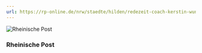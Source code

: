 ```yaml
---
url: https://rp-online.de/nrw/staedte/hilden/redezeit-coach-kerstin-wunderlich_aid-51210159
---
```


![Rheinische Post](/img/medien/rheinische-post.png)

### Rheinische Post
